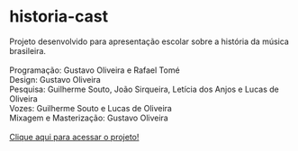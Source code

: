 # historia-cast
Projeto desenvolvido para apresentação escolar sobre a história da música brasileira.
<br><br>
Programação: Gustavo Oliveira e Rafael Tomé <br>
Design: Gustavo Oliveira <br>
Pesquisa: Guilherme Souto, João Sirqueira, Letícia dos Anjos e Lucas de Oliveira <br> 
Vozes: Guilherme Souto e Lucas de Oliveira <br>
Mixagem e Masterização: Gustavo Oliveira <br><br>
[Clique aqui para acessar o projeto!](https://gustavoo011.github.io/historia-cast/)
